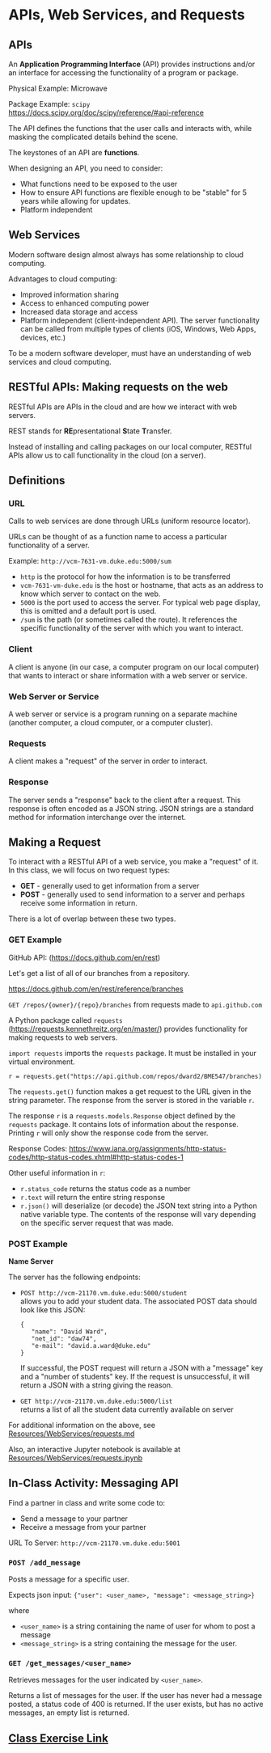 # APIs, Web Services, and Requests

## APIs
An __Application Programming Interface__ (API) provides instructions and/or an
interface for accessing the functionality of a program or package.

Physical Example:  Microwave

Package Example:  `scipy`  
<https://docs.scipy.org/doc/scipy/reference/#api-reference>

The API defines the functions that the user calls and interacts with, while
masking the complicated details behind the scene.  

The keystones of an API are __functions__.  

When designing an API, you need to consider:
* What functions need to be exposed to the user
* How to ensure API functions are flexible enough to be "stable" for 5 years
while allowing for updates.
* Platform independent

## Web Services
Modern software design almost always has some relationship to cloud computing.

Advantages to cloud computing:  
* Improved information sharing
* Access to enhanced computing power
* Increased data storage and access
* Platform independent (client-independent API).  The server functionality
can be called from multiple types of clients (iOS, Windows, Web Apps, devices,
etc.)

To be a modern software developer, must have an understanding of web services
and cloud computing.

## RESTful APIs:  Making requests on the web
RESTful APIs are APIs in the cloud and are how we interact with web servers.

REST stands for **RE**presentational **S**tate **T**ransfer.

Instead of installing and calling packages on our local computer, RESTful APIs 
allow us to call functionality in the cloud (on a server).

## Definitions
### URL
Calls to web services are done through URLs (uniform resource locator).

URLs can be thought of as a function name to access a particular functionality
of a server.

Example:  `http://vcm-7631-vm.duke.edu:5000/sum`
* `http` is the protocol for how the information is to be transferred
* `vcm-7631-vm-duke.edu` is the host or hostname, that acts as an address to 
know which server to contact on the web.
* `5000` is the port used to access the server.  For typical web page display,
this is omitted and a default port is used.
* `/sum` is the path (or sometimes called the route).  It references the 
specific functionality of the server with which you want to interact.

### Client
A client is anyone (in our case, a computer program on our local computer) that
wants to interact or share information with a web server or service.

### Web Server or Service
A web server or service is a program running on a separate machine (another
computer, a cloud computer, or a computer cluster).

### Requests
A client makes a "request" of the server in order to interact.

### Response
The server sends a "response" back to the client after a request.  This 
response is often encoded as a JSON string.  JSON strings are a standard
method for information interchange over the internet.

## Making a Request
To interact with a RESTful API of a web service, you make a "request" of it.
In this class, we will focus on two request types:
* __GET__ - generally used to get information from a server
* __POST__ - generally used to send information to a server and perhaps
receive some information in return.

There is a lot of overlap between these two types.

### GET Example

GitHub API:  (<https://docs.github.com/en/rest>)

Let's get a list of all of our branches from a repository.

<https://docs.github.com/en/rest/reference/branches>

`GET /repos/{owner}/{repo}/branches` from requests made to `api.github.com`

A Python package called `requests` (<https://requests.kennethreitz.org/en/master/>)
provides functionality for making requests to web servers.

`import requests` imports the `requests` package.  It must be installed in your
virtual environment.

`r = requests.get("https://api.github.com/repos/dward2/BME547/branches)`

The `requests.get()` function makes a get request to the URL given in the 
string parameter.  The response from the server is stored in the variable `r`.

The response `r` is a `requests.models.Response` object defined by the 
`requests` package.  It contains lots of information about the response.
Printing `r` will only show the response code from the server.

Response Codes:  <https://www.iana.org/assignments/http-status-codes/http-status-codes.xhtml#http-status-codes-1>

Other useful information in `r`:
* `r.status_code` returns the status code as a number
* `r.text` will return the entire string response
* `r.json()` will deserialize (or decode) the JSON text string into a Python
native variable type.  The contents of the response will vary depending on the
specific server request that was made.  

### POST Example

__Name Server__

The server has the following endpoints:

* `POST http://vcm-21170.vm.duke.edu:5000/student`  
allows you to add your
student data.  The associated POST data should look like this JSON:  
    ```
    {
       "name": "David Ward",
       "net_id": "daw74",
       "e-mail": "david.a.ward@duke.edu"
    }
    ```  
  If successful, the POST request will return a JSON with a "message" key and a
"number of students" key.  If the request is unsuccessful, it will return a
JSON with a string giving the reason.

* `GET http://vcm-21170.vm.duke.edu:5000/list`  
returns a list of all the student data currently available on server


<!---
__Country Server__

API:  <a href = "../Resources/WebServices/country_server_api.md">API</a>

Let's compare the information on Spain and Sweden.  (Note: if this server does
not respond, it may be shut off.  See the link "API" link above for more
information on checking on server status and requesting activation.)

```
import requests

countries = {"one": "Spain", "two": "Sweden"}
r = requests.post("http://vcm-7631.vm.duke.edu:5000/compare", json=countries)
print(r.json())
```
--->
For additional information on the above, see 
<a href="../Resources/WebServices/requests.md">Resources/WebServices/requests.md</a>

Also, an interactive Jupyter notebook is available at
 <a href="../Resources/WebServices/requests.ipynb">Resources/WebServices/requests.ipynb</a>

## In-Class Activity: Messaging API

Find a partner in class and write some code to:
* Send a message to your partner
* Receive a message from your partner

URL To Server:  `http://vcm-21170.vm.duke.edu:5001`

### `POST /add_message`
Posts a message for a specific user.

Expects json input: `{"user": <user_name>, "message": <message_string>}`

where 
* `<user_name>` is a string containing the name of user for whom to post
a message
* `<message_string>` is a string containing the message for the user.

### `GET /get_messages/<user_name>`

Retrieves messages for the user indicated by `<user_name>`.

Returns a list of messages for the user.  If the user has never had
a message posted, a status code of 400 is returned.  If the user
exists, but has no active messages, an empty list is returned.

## <a href="name_server_project.md">**Class Exercise Link**</a>